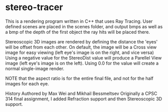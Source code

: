 # stereo-tracer
This is a rendering program written in C++ that uses Ray Tracing.
User defined scenes are placed in the scenes folder, and output bmps as well as a bmp of the depth of the first object the ray hits will be placed there.

Stereoscopic 3D images are rendered by defining the distance the 'eyes' will be offset from each other.
On default, the image will be a Cross view image for easy viewing (left eye's image is on the right, and vice versa)
Using a negative value for the StereoDist value will produce a Parellel View image (left eye's image is on the left).
Using 0.0 for the value will create a normal single-image render.

NOTE that the aspect ratio is for the entire final file, and not for the half images for each eye.


History
Authored by Max Wei and Mikhail Bessmeltsev
Originally a CPSC 314 final assignment, I added Refraction support and then Stereoscopic 3D support.
